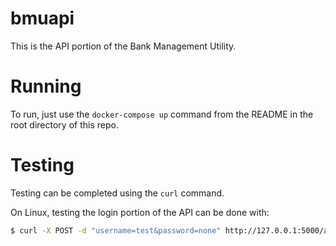 # bmuapi

This is the API portion of the Bank Management Utility.

# Running

To run, just use the `docker-compose up` command from the README in the root directory of this repo.

# Testing

Testing can be completed using the `curl` command. 

On Linux, testing the login portion of the API can be done with:

```bash
$ curl -X POST -d "username=test&password=none" http://127.0.0.1:5000/api/auth/login
```